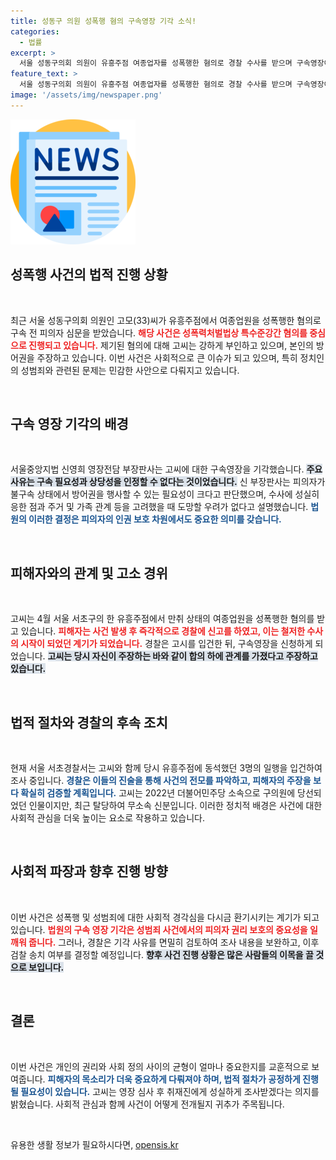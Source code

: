 ```yaml
---
title: 성동구 의원 성폭행 혐의 구속영장 기각 소식!
categories:
  - 법률
excerpt: >
  서울 성동구의회 의원이 유흥주점 여종업자를 성폭행한 혐의로 경찰 수사를 받으며 구속영장이 기각됐다. 법원은 증거관계와 피의자의 방어권을 고려해 구속 필요성이 없다고 판단했다. 사건의 진실이 어떻게 밝혀질지 주목된다.
feature_text: >
  서울 성동구의회 의원이 유흥주점 여종업자를 성폭행한 혐의로 경찰 수사를 받으며 구속영장이 기각됐다. 법원은 증거관계와 피의자의 방어권을 고려해 구속 필요성이 없다고 판단했다. 사건의 진실이 어떻게 밝혀질지 주목된다.
image: '/assets/img/newspaper.png'
---
```


<p><img src="/assets/img/newspaper.png" alt="kimp 속보" /></p>

<h2 data-ke-size="size26">성폭행 사건의 법적 진행 상황</h2>

<p data-ke-size="size16">&nbsp;</p>

<p>최근 서울 성동구의회 의원인 고모(33)씨가 유흥주점에서 여종업원을 성폭행한 혐의로 구속 전 피의자 심문을 받았습니다. <b><span style="color: #ee2323;">해당 사건은 성폭력처벌법상 특수준강간 혐의를 중심으로 진행되고 있습니다.</span></b> 제기된 혐의에 대해 고씨는 강하게 부인하고 있으며, 본인의 방어권을 주장하고 있습니다. 이번 사건은 사회적으로 큰 이슈가 되고 있으며, 특히 정치인의 성범죄와 관련된 문제는 민감한 사안으로 다뤄지고 있습니다. </p>

<p data-ke-size="size16">&nbsp;</p>

<h2 data-ke-size="size26">구속 영장 기각의 배경</h2>

<p data-ke-size="size16">&nbsp;</p>

<p>서울중앙지법 신영희 영장전담 부장판사는 고씨에 대한 구속영장을 기각했습니다. <b><span style="background-color: #21538527;">주요 사유는 구속 필요성과 상당성을 인정할 수 없다는 것이었습니다.</span></b> 신 부장판사는 피의자가 불구속 상태에서 방어권을 행사할 수 있는 필요성이 크다고 판단했으며, 수사에 성실히 응한 점과 주거 및 가족 관계 등을 고려했을 때 도망할 우려가 없다고 설명했습니다. <b><span style="color: #1a5490;">법원의 이러한 결정은 피의자의 인권 보호 차원에서도 중요한 의미를 갖습니다.</span></b></p>

<p data-ke-size="size16">&nbsp;</p>

<h2 data-ke-size="size26">피해자와의 관계 및 고소 경위</h2>

<p data-ke-size="size16">&nbsp;</p>

<p>고씨는 4월 서울 서초구의 한 유흥주점에서 만취 상태의 여종업원을 성폭행한 혐의를 받고 있습니다. <b><span style="color: #ee2323;">피해자는 사건 발생 후 즉각적으로 경찰에 신고를 하였고, 이는 철저한 수사의 시작이 되었던 계기가 되었습니다.</span></b> 경찰은 고시를 입건한 뒤, 구속영장을 신청하게 되었습니다. <b><span style="background-color: #21538527;">고씨는 당시 자신이 주장하는 바와 같이 합의 하에 관계를 가졌다고 주장하고 있습니다.</span></b></p>

<p data-ke-size="size16">&nbsp;</p>

<h2 data-ke-size="size26">법적 절차와 경찰의 후속 조치</h2>

<p data-ke-size="size16">&nbsp;</p>

<p>현재 서울 서초경찰서는 고씨와 함께 당시 유흥주점에 동석했던 3명의 일행을 입건하여 조사 중입니다. <b><span style="color: #1a5490;">경찰은 이들의 진술을 통해 사건의 전모를 파악하고, 피해자의 주장을 보다 확실히 검증할 계획입니다.</span></b> 고씨는 2022년 더불어민주당 소속으로 구의원에 당선되었던 인물이지만, 최근 탈당하여 무소속 신분입니다. 이러한 정치적 배경은 사건에 대한 사회적 관심을 더욱 높이는 요소로 작용하고 있습니다. </p>

<p data-ke-size="size16">&nbsp;</p>

<h2 data-ke-size="size26">사회적 파장과 향후 진행 방향</h2>

<p data-ke-size="size16">&nbsp;</p>

<p>이번 사건은 성폭행 및 성범죄에 대한 사회적 경각심을 다시금 환기시키는 계기가 되고 있습니다. <b><span style="color: #ee2323;">법원의 구속 영장 기각은 성범죄 사건에서의 피의자 권리 보호의 중요성을 일깨워 줍니다.</span></b> 그러나, 경찰은 기각 사유를 면밀히 검토하여 조사 내용을 보완하고, 이후 검찰 송치 여부를 결정할 예정입니다. <b><span style="background-color: #21538527;">향후 사건 진행 상황은 많은 사람들의 이목을 끌 것으로 보입니다.</span></b></p>

<p data-ke-size="size16">&nbsp;</p>

<h2 data-ke-size="size26">결론</h2>

<p data-ke-size="size16">&nbsp;</p>

<p>이번 사건은 개인의 권리와 사회 정의 사이의 균형이 얼마나 중요한지를 교훈적으로 보여줍니다. <b><span style="color: #1a5490;">피해자의 목소리가 더욱 중요하게 다뤄져야 하며, 법적 절차가 공정하게 진행될 필요성이 있습니다.</span></b> 고씨는 영장 심사 후 취재진에게 성실하게 조사받겠다는 의지를 밝혔습니다. 사회적 관심과 함께 사건이 어떻게 전개될지 귀추가 주목됩니다. </p>

<p data-ke-size="size16">&nbsp;</p>
유용한 생활 정보가 필요하시다면, <a href="https://opensis.kr" rel="dofollow">opensis.kr</a>



